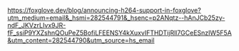https://foxglove.dev/blog/announcing-h264-support-in-foxglove?utm_medium=email&_hsmi=282544791&_hsenc=p2ANqtz--hAnJCb25zy-ndF_JKVzrLIvx9JR-fF_ssiP9YXZshnQOuPeZ5BofiLFEENSY4kXuxvIFTHDTijRll7GCeESnzIW5F5A&utm_content=282544790&utm_source=hs_email

